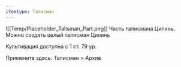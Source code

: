 ```yaml
---
itemtype: Талисман
---
```

![[Temp/Placeholder_Talisman_Part.png]]
Часть талисмана Цилинь. Можно создать целый талисман Цилинь

Культивация доступна с 1 ст. 79 ур.

Примените здесь: Талисман > Архив
